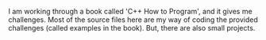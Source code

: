 I am working through a book called 'C++ How to Program', and it gives me challenges.
Most of the source files here are my way of coding the provided challenges (called examples in the book).
But, there are also small projects.
